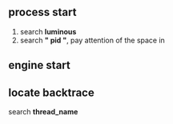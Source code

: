 
## process start
1. search **luminous**
2. search **" pid "**, pay attention of the space in 

## engine start


## locate backtrace
search **thread_name**

